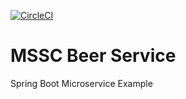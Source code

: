 [![CircleCI](https://circleci.com/gh/springframework/mssc-beer-service.svg?style=svg)](https://circleci.com/gh/springframework/mssc-beer-service)
# MSSC Beer Service

Spring Boot Microservice Example